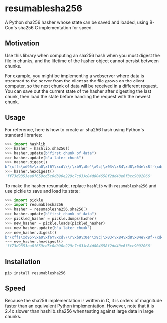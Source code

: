 # resumablesha256
A Python sha256 hasher whose state can be saved and loaded, using B-Con's sha256 C implementation for speed.

## Motivation
Use this library when computing an sha256 hash when you must digest the file
in chunks, and the lifetime of the hasher object cannot persist between chunks.

For example, you might be implementing a webserver where data is streamed to
the server from the client as the file grows on the client computer, so the
next chunk of data will be received in a different request. You can save out
the current state of the hasher after digesting the last chunk, then load the
state before handling the request with the newest chunk.

## Usage
For reference, here is how to create an sha256 hash using Python's standard libraries:
```python
>>> import hashlib
>>> hasher = hashlib.sha256()
>>> hasher.update(b"first chunk of data")
>>> hasher.update(b"a later chunk")
>>> hasher.digest()
b'\xffs\xd95>\xa0\xf6Y\xcd\\\r\xb9\x0e"\x9c|\x03<\x84\xd8\x04e\x8f-\xd4\x0eo<\xc9\t f'
>>> hasher.hexdigest()
'ff73d9353ea0f659cd5c0db90e229c7c033c84d804658f2dd40e6f3cc9092066'
```

To make the hasher resumable, replace `hashlib` with `resumablesha256` and use pickle to save and load its state:
```python
>>> import pickle
>>> import resumablesha256
>>> hasher = resumablesha256.sha256()
>>> hasher.update(b"first chunk of data")
>>> pickled_hasher = pickle.dumps(hasher)
>>> new_hasher = pickle.loads(pickled_hasher)
>>> new_hasher.update(b"a later chunk")
>>> new_hasher.digest()
b'\xffs\xd95>\xa0\xf6Y\xcd\\\r\xb9\x0e"\x9c|\x03<\x84\xd8\x04e\x8f-\xd4\x0eo<\xc9\t f'
>>> new_hasher.hexdigest()
'ff73d9353ea0f659cd5c0db90e229c7c033c84d804658f2dd40e6f3cc9092066'
```

## Installation
```pip install resumablesha256```

## Speed
Because the sha256 implementation is written in C, it is orders of magnitude
faster than an equivalent Python implementation. However, note that it is
2.4x slower than hashlib.sha256 when testing against large data in large
chunks.
